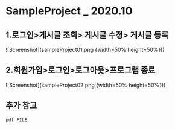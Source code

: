 SampleProject _ 2020.10
======================
## 1.로그인>게시글 조회> 게시글 수정> 게시글 등록

![Screenshot](sampleProject01.png {width=50% height=50%}))

## 2.회원가입>로그인>로그아웃>프로그램 종료

![Screenshot](sampleProject02.png {width=50% height=50%}))


## 추가 참고
```
pdf FILE
```

